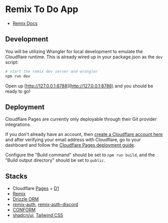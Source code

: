 # Remix To Do App

- [Remix Docs](https://remix.run/docs)

## Development

You will be utilizing Wrangler for local development to emulate the Cloudflare runtime. This is already wired up in your package.json as the `dev` script:

```sh
# start the remix dev server and wrangler
npm run dev
```

Open up [http://127.0.0.1:8788](http://127.0.0.1:8788) and you should be ready to go!

## Deployment

Cloudflare Pages are currently only deployable through their Git provider integrations.

If you don't already have an account, then [create a Cloudflare account here](https://dash.cloudflare.com/sign-up/pages) and after verifying your email address with Cloudflare, go to your dashboard and follow the [Cloudflare Pages deployment guide](https://developers.cloudflare.com/pages/framework-guides/deploy-anything).

Configure the "Build command" should be set to `npm run build`, and the "Build output directory" should be set to `public`.

## Stacks

- Cloudflare [Pages](https://pages.cloudflare.com/) + [D1](https://developers.cloudflare.com/d1/)
- [Remix](https://remix.run/)
- [Drizzle ORM](https://orm.drizzle.team/)
- [remix-auth](https://github.com/sergiodxa/remix-auth), [remix-auth-discord](https://github.com/JonnyBnator/remix-auth-discord)
- [CONFORM](https://conform.guide/)
- [shadcn/ui](https://ui.shadcn.com/), [Tailwind CSS](https://tailwindcss.com/)
